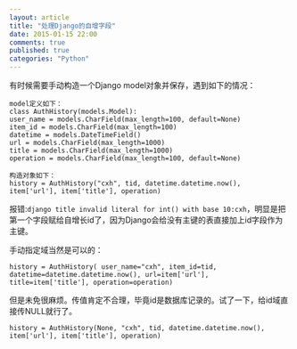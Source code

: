 ```yaml
---
layout: article
title: "处理Django的自增字段"
date: 2015-01-15 22:00
comments: true
published: true
categories: "Python"
---
```

  有时候需要手动构造一个Django model对象并保存，遇到如下的情况：

  	model定义如下：
  	class AuthHistory(models.Model):
    user_name = models.CharField(max_length=100, default=None)
    item_id = models.CharField(max_length=100)
    datetime = models.DateTimeField()
    url = models.CharField(max_length=1000)
    title = models.CharField(max_length=1000)
    operation = models.CharField(max_length=100, default=None)

    构造对象如下：
    history = AuthHistory("cxh", tid, datetime.datetime.now(), item['url'], item['title'], operation)

  报错:`django title invalid literal for int() with base 10:cxh`，明显是把第一个字段赋给自增长id了，因为Django会给没有主键的表直接加上id字段作为主键。

  手动指定域当然是可以的：

  	history = AuthHistory( user_name="cxh", item_id=tid, datetime=datetime.datetime.now(), url=item['url'], title=item['title'], operation=operation)

  但是未免很麻烦。传值肯定不合理，毕竟id是数据库记录的。试了一下，给id域直接传NULL就行了。

  	history = AuthHistory(None, "cxh", tid, datetime.datetime.now(), item['url'], item['title'], operation)

